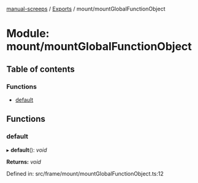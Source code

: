 [manual-screeps](../README.md) / [Exports](../modules.md) / mount/mountGlobalFunctionObject

# Module: mount/mountGlobalFunctionObject

## Table of contents

### Functions

- [default](mount_mountglobalfunctionobject.md#default)

## Functions

### default

▸ **default**(): *void*

**Returns:** *void*

Defined in: src/frame/mount/mountGlobalFunctionObject.ts:12
